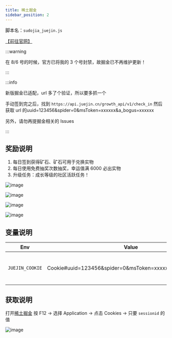 ```yaml
---
title: 稀土掘金
sidebar_position: 2
---
```


脚本名：`sudojia_juejin.js`

[【前往官网】](https://juejin.cn/)

:::warning

在 8/6 号的时候，官方已将我的 3 个号封禁，故掘金已不再维护更新！

:::

:::info

新版掘金已适配，url 多了个验证，所以要多抓一个

手动签到完之后，找到 `https://api.juejin.cn/growth_api/v1/check_in` 然后获取 url 的uuid=123456&spider=0&msToken=xxxxxx&a_bogus=xxxxxx



另外，请勿再提掘金相关的 Issues

:::

## 奖励说明

1. 每日签到获得矿石、矿石可用于兑换实物
2. 每日使用免费抽奖次数抽奖，幸运值满 6000 必出实物
3. 升级任务：成长等级的社区活跃任务！

![image](https://pic.rmb.bdstatic.com/bjh/240723/f83c8eb0a530512a000b965974488a858209.png "签到")

![image](https://pic.rmb.bdstatic.com/bjh/240723/cfe065a533cf5220007187f3892506eb2891.png "十连抽")

![image](https://pic.rmb.bdstatic.com/bjh/240723/92087943a132d7e24b11ed691e7332db3505.png "兑换")

![image](https://pic.rmb.bdstatic.com/bjh/240723/b7e374832555d4be5ec9f70c8d9b335d8026.png "任务")

## 变量说明

|       Env       |                           Value                           |         Remark          |
| :-------------: | :-------------------------------------------------------: | :---------------------: |
| `JUEJIN_COOKIE` | Cookie#uuid=123456&spider=0&msToken=xxxxxx&a_bogus=xxxxxx | 多账号用 `&` 或换行隔开 |

## 获取说明

打开[稀土掘金](https://juejin.cn/) 按 F12 -> 选择 Application -> 点击 Cookies -> 只要 `sessionid` 的值

![image](https://img.gugu.ovh/i/2024/06/10/173932.webp)

